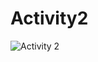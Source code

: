 # Activity2 
![Activity 2](https://user-images.githubusercontent.com/111989159/197805907-23d6a24f-6ad2-4dc2-9cfe-921668e5aeaf.jpg)


